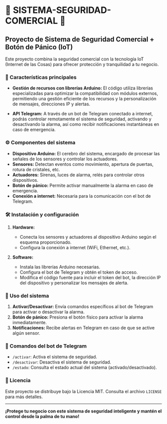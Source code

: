 # 🔐 SISTEMA-SEGURIDAD-COMERCIAL 🔐

## Proyecto de Sistema de Seguridad Comercial + Botón de Pánico (IoT)

Este proyecto combina la seguridad comercial con la tecnología IoT (Internet de las Cosas) para ofrecer protección y tranquilidad a tu negocio.

### 🚨 Características principales

- **Gestión de recursos con librerías Arduino:** El código utiliza librerías especializadas para optimizar la compatibilidad con módulos externos, permitiendo una gestión eficiente de los recursos y la personalización de mensajes, direcciones IP y alertas.

- **API Telegram:**  A través de un bot de Telegram conectado a internet, podrás controlar remotamente el sistema de seguridad, activando y desactivando la alarma, así como recibir notificaciones instantáneas en caso de emergencia.

### ⚙️ Componentes del sistema

- **Dispositivo Arduino:** El cerebro del sistema, encargado de procesar las señales de los sensores y controlar los actuadores.
- **Sensores:** Detectan eventos como movimiento, apertura de puertas, rotura de cristales, etc.
- **Actuadores:** Sirenas, luces de alarma, relés para controlar otros dispositivos.
- **Botón de pánico:** Permite activar manualmente la alarma en caso de emergencia.
- **Conexión a internet:** Necesaria para la comunicación con el bot de Telegram.

### 🛠️ Instalación y configuración

1. **Hardware:**
   - Conecta los sensores y actuadores al dispositivo Arduino según el esquema proporcionado.
   - Configura la conexión a internet (WiFi, Ethernet, etc.).

2. **Software:**
   - Instala las librerías Arduino necesarias.
   - Configura el bot de Telegram y obtén el token de acceso.
   - Modifica el código fuente para incluir el token del bot, la dirección IP del dispositivo y personalizar los mensajes de alerta.

### 📱 Uso del sistema

1. **Activar/Desactivar:** Envía comandos específicos al bot de Telegram para activar o desactivar la alarma.
2. **Botón de pánico:** Presiona el botón físico para activar la alarma inmediatamente.
3. **Notificaciones:** Recibe alertas en Telegram en caso de que se active algún sensor.

### 🤖 Comandos del bot de Telegram

- `/activar`: Activa el sistema de seguridad.
- `/desactivar`: Desactiva el sistema de seguridad.
- `/estado`: Consulta el estado actual del sistema (activado/desactivado).

### 📄 Licencia

Este proyecto se distribuye bajo la Licencia MIT. Consulta el archivo `LICENSE` para más detalles.

---

**¡Protege tu negocio con este sistema de seguridad inteligente y mantén el control desde la palma de tu mano!** 
